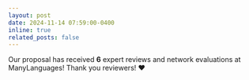```yaml
---
layout: post
date: 2024-11-14 07:59:00-0400
inline: true
related_posts: false
---
```


Our proposal has received **6** expert reviews and network evaluations at ManyLanguages! Thank you reviewers! :hearts:

